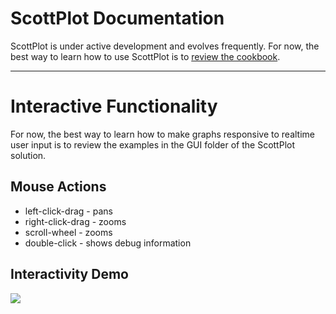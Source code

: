 # ScottPlot Documentation
ScottPlot is under active development and evolves frequently. For now, the best way to learn how to use ScottPlot is to [review the cookbook](cookbook).

---

# Interactive Functionality
For now, the best way to learn how to make graphs responsive to realtime user input is to review the examples in the GUI folder of the ScottPlot solution.

## Mouse Actions
* left-click-drag - pans
* right-click-drag - zooms
* scroll-wheel - zooms
* double-click - shows debug information

## Interactivity Demo
![](screenshots/stretchy.gif)

